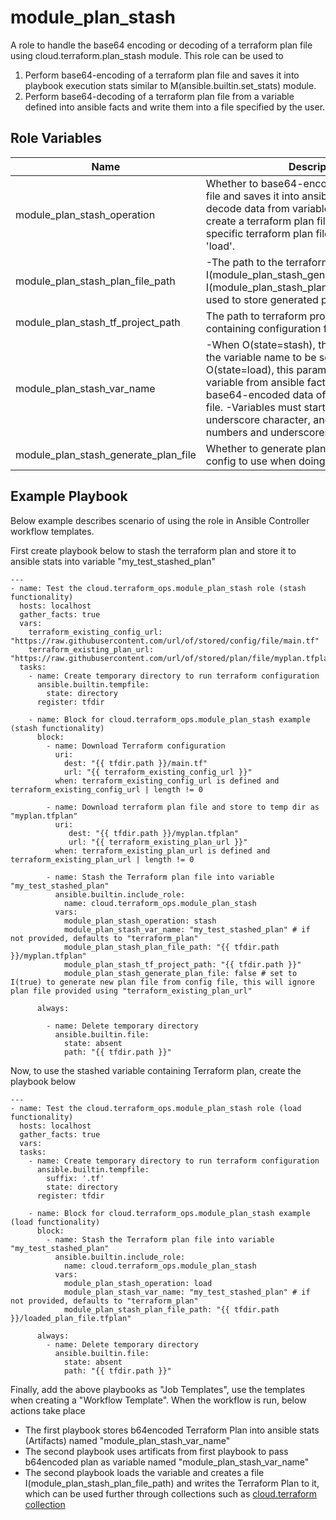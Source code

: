 # module_plan_stash

A role to handle the base64 encoding or decoding of a terraform plan file using cloud.terraform.plan_stash module.
This role can be used to
1. Perform base64-encoding of a terraform plan file and saves it into playbook execution stats similar to M(ansible.builtin.set_stats) module.
2. Perform base64-decoding of a terraform plan file from a variable defined into ansible facts and write them
    into a file specified by the user.

## Role Variables

Name | Description | Type | Default | Required
--- | --- | --- | --- | ---
module_plan_stash_operation|Whether to base64-encode the terraform plan file and saves it into ansible stats or base64-decode data from variable/binary_data to create a terraform plan file or apply the specific terraform plan file. Choices: 'stash', 'load'.|string|N/A|true
module_plan_stash_plan_file_path|-The path to the terraform plan file. -When I(module_plan_stash_generate_plan_file=True), I(module_plan_stash_plan_file_path) will be used to store generated plan file.|path|N/A|true
module_plan_stash_tf_project_path|The path to terraform project directory containing configuration file|path|false|false
module_plan_stash_var_name| -When O(state=stash), this parameter defines the variable name to be set into stats. -When O(state=load), this parameter defines the variable from ansible facts containing the base64-encoded data of the terraform plan file. -Variables must start with a letter or underscore character, and contain only letters, numbers and underscores.|string|terraform_plan|false
module_plan_stash_generate_plan_file|Whether to generate plan file from Terraform config to use when doing stash plan|bool|false|false

## Example Playbook

Below example describes scenario of using the role in Ansible Controller workflow templates.

First create playbook below to stash the terraform plan and store it to ansible stats into variable "my_test_stashed_plan"
```
---
- name: Test the cloud.terraform_ops.module_plan_stash role (stash functionality)
  hosts: localhost
  gather_facts: true
  vars:
    terraform_existing_config_url: "https://raw.githubusercontent.com/url/of/stored/config/file/main.tf"
    terraform_existing_plan_url: "https://raw.githubusercontent.com/url/of/stored/plan/file/myplan.tfplan"
  tasks:
    - name: Create temporary directory to run terraform configuration
      ansible.builtin.tempfile:
        state: directory
      register: tfdir

    - name: Block for cloud.terraform_ops.module_plan_stash example (stash functionality)
      block:
        - name: Download Terraform configuration
          uri:
            dest: "{{ tfdir.path }}/main.tf"
            url: "{{ terraform_existing_config_url }}"
          when: terraform_existing_config_url is defined and terraform_existing_config_url | length != 0

        - name: Download terraform plan file and store to temp dir as "myplan.tfplan"
          uri:
             dest: "{{ tfdir.path }}/myplan.tfplan"
             url: "{{ terraform_existing_plan_url }}"
          when: terraform_existing_plan_url is defined and terraform_existing_plan_url | length != 0

        - name: Stash the Terraform plan file into variable "my_test_stashed_plan"
          ansible.builtin.include_role:
            name: cloud.terraform_ops.module_plan_stash
          vars:
            module_plan_stash_operation: stash
            module_plan_stash_var_name: "my_test_stashed_plan" # if not provided, defaults to "terraform_plan"
            module_plan_stash_plan_file_path: "{{ tfdir.path }}/myplan.tfplan"
            module_plan_stash_tf_project_path: "{{ tfdir.path }}"
            module_plan_stash_generate_plan_file: false # set to I(true) to generate new plan file from config file, this will ignore plan file provided using "terraform_existing_plan_url"

      always:

        - name: Delete temporary directory
          ansible.builtin.file:
            state: absent
            path: "{{ tfdir.path }}"
```

Now, to use the stashed variable containing Terraform plan, create the playbook below
```
---
- name: Test the cloud.terraform_ops.module_plan_stash role (load functionality)
  hosts: localhost
  gather_facts: true
  vars:
  tasks:
    - name: Create temporary directory to run terraform configuration
      ansible.builtin.tempfile:
        suffix: '.tf'
        state: directory
      register: tfdir

    - name: Block for cloud.terraform_ops.module_plan_stash example (load functionality)
      block:
        - name: Stash the Terraform plan file into variable "my_test_stashed_plan"
          ansible.builtin.include_role:
            name: cloud.terraform_ops.module_plan_stash
          vars:
            module_plan_stash_operation: load
            module_plan_stash_var_name: "my_test_stashed_plan" # if not provided, defaults to "terraform_plan"
            module_plan_stash_plan_file_path: "{{ tfdir.path }}/loaded_plan_file.tfplan"

      always:
        - name: Delete temporary directory
          ansible.builtin.file:
            state: absent
            path: "{{ tfdir.path }}"
```

Finally, add the above playbooks as "Job Templates", use the templates when creating a "Workflow Template".
When the workflow is run, below actions take place
- The first playbook stores b64encoded Terraform Plan into ansible stats (Artifacts) named "module_plan_stash_var_name"
- The second playbook uses artificats from first playbook to pass b64encoded plan as variable named "module_plan_stash_var_name"
- The second playbook loads the variable and creates a file I(module_plan_stash_plan_file_path) and writes the Terraform Plan to it, which can be used further through collections such as [cloud.terraform collection](https://github.com/ansible-collections/cloud.terraform)
